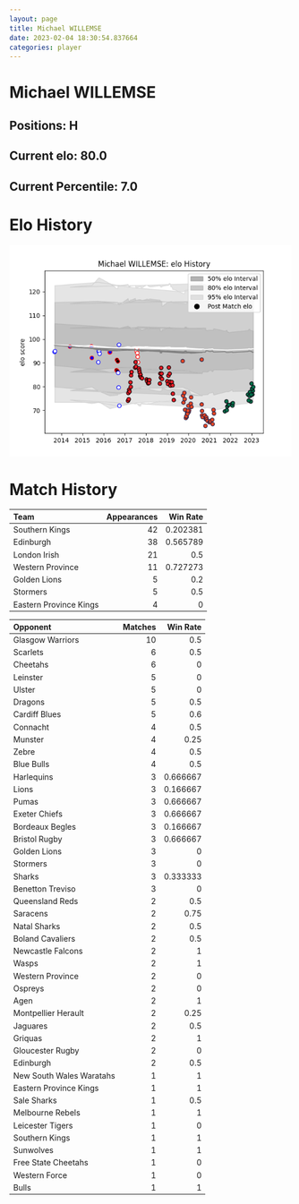 ```yaml
---  
layout: page  
title: Michael WILLEMSE  
date: 2023-02-04 18:30:54.837664  
categories: player  
---
```

# Michael WILLEMSE

## Positions: H

## Current elo: 80.0

## Current Percentile: 7.0

# Elo History


![elo history](history_MichaelWILLEMSE.png)
# Match History


| Team                   |   Appearances |   Win Rate |
|:-----------------------|--------------:|-----------:|
| Southern Kings         |            42 |   0.202381 |
| Edinburgh              |            38 |   0.565789 |
| London Irish           |            21 |   0.5      |
| Western Province       |            11 |   0.727273 |
| Golden Lions           |             5 |   0.2      |
| Stormers               |             5 |   0.5      |
| Eastern Province Kings |             4 |   0        |

| Opponent                 |   Matches |   Win Rate |
|:-------------------------|----------:|-----------:|
| Glasgow Warriors         |        10 |   0.5      |
| Scarlets                 |         6 |   0.5      |
| Cheetahs                 |         6 |   0        |
| Leinster                 |         5 |   0        |
| Ulster                   |         5 |   0        |
| Dragons                  |         5 |   0.5      |
| Cardiff Blues            |         5 |   0.6      |
| Connacht                 |         4 |   0.5      |
| Munster                  |         4 |   0.25     |
| Zebre                    |         4 |   0.5      |
| Blue Bulls               |         4 |   0.5      |
| Harlequins               |         3 |   0.666667 |
| Lions                    |         3 |   0.166667 |
| Pumas                    |         3 |   0.666667 |
| Exeter Chiefs            |         3 |   0.666667 |
| Bordeaux Begles          |         3 |   0.166667 |
| Bristol Rugby            |         3 |   0.666667 |
| Golden Lions             |         3 |   0        |
| Stormers                 |         3 |   0        |
| Sharks                   |         3 |   0.333333 |
| Benetton Treviso         |         3 |   0        |
| Queensland Reds          |         2 |   0.5      |
| Saracens                 |         2 |   0.75     |
| Natal Sharks             |         2 |   0.5      |
| Boland Cavaliers         |         2 |   0.5      |
| Newcastle Falcons        |         2 |   1        |
| Wasps                    |         2 |   1        |
| Western Province         |         2 |   0        |
| Ospreys                  |         2 |   0        |
| Agen                     |         2 |   1        |
| Montpellier Herault      |         2 |   0.25     |
| Jaguares                 |         2 |   0.5      |
| Griquas                  |         2 |   1        |
| Gloucester Rugby         |         2 |   0        |
| Edinburgh                |         2 |   0.5      |
| New South Wales Waratahs |         1 |   1        |
| Eastern Province Kings   |         1 |   1        |
| Sale Sharks              |         1 |   0.5      |
| Melbourne Rebels         |         1 |   1        |
| Leicester Tigers         |         1 |   0        |
| Southern Kings           |         1 |   1        |
| Sunwolves                |         1 |   1        |
| Free State Cheetahs      |         1 |   0        |
| Western Force            |         1 |   0        |
| Bulls                    |         1 |   1        |